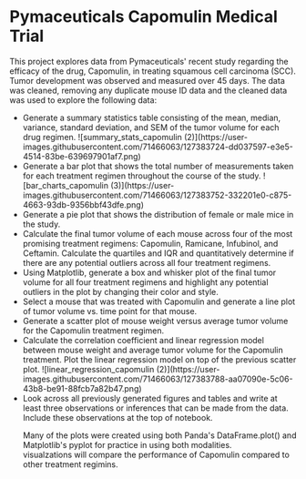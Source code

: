 # Pymaceuticals Capomulin Medical Trial

This project explores data from Pymaceuticals' recent study regarding the efficacy of the drug, Capomulin, in treating squamous cell carcinoma (SCC). Tumor development was observed and measured over 45 days. The data was cleaned, removing any duplicate mouse ID data and the cleaned data was used to explore the following data: 

<ul><li> Generate a summary statistics table consisting of the mean, median, variance, standard deviation, and SEM of the tumor volume for each drug regimen.
![summary_stats_capomulin (2)](https://user-images.githubusercontent.com/71466063/127383724-dd037597-e3e5-4514-83be-639697901af7.png)

  <li> Generate a bar plot that shows the total number of measurements taken for each treatment regimen throughout the course of the study.
![bar_charts_capomulin (3)](https://user-images.githubusercontent.com/71466063/127383752-332201e0-c875-4663-93db-9356bbf43dfe.png)

  <li> Generate a pie plot that shows the distribution of female or male mice in the study.
  <li> Calculate the final tumor volume of each mouse across four of the most promising treatment regimens: Capomulin, Ramicane, Infubinol, and Ceftamin. Calculate the quartiles and IQR and quantitatively determine if there are any potential outliers across all four treatment regimens.
  <li> Using Matplotlib, generate a box and whisker plot of the final tumor volume for all four treatment regimens and highlight any potential outliers in the plot by changing their color and style.
  <li> Select a mouse that was treated with Capomulin and generate a line plot of tumor volume vs. time point for that mouse.
  <li> Generate a scatter plot of mouse weight versus average tumor volume for the Capomulin treatment regimen.
  <li> Calculate the correlation coefficient and linear regression model between mouse weight and average tumor volume for the Capomulin treatment. Plot the linear regression model on top of the previous scatter plot.
![linear_regression_capomulin (2)](https://user-images.githubusercontent.com/71466063/127383788-aa07090e-5c06-43b8-be91-88fcb7a82b47.png)

  <li> Look across all previously generated figures and tables and write at least three observations or inferences that can be made from the data. Include these observations at the top of notebook.
    
Many of the plots were created using both Panda's DataFrame.plot() and Matplotlib's pyplot for practice in using both modalities.  
visualzations will compare the performance of Capomulin compared to other treatment regimins. 
